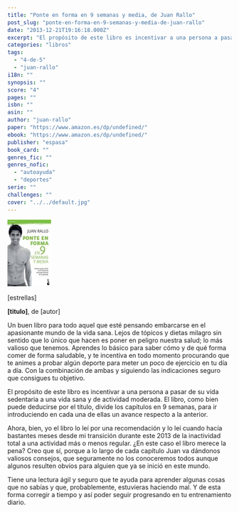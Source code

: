 ```yaml
---
title: "Ponte en forma en 9 semanas y media, de Juan Rallo"
post_slug: "ponte-en-forma-en-9-semanas-y-media-de-juan-rallo"
date: "2013-12-21T19:16:18.000Z"
excerpt: "El propósito de este libro es incentivar a una persona a pasar de su vida sedentaria a una vida sana y de actividad moderada. El libro, como bien puede deducirse por el título, divide los capítulos en 9 semanas, para ir introduciendo en cada una de ellas un avance respecto a la anterior."
categories: "libros"
tags: 
  - "4-de-5"
  - "juan-rallo"
i18n: ""
synopsis: ""
score: "4"
pages: ""
isbn: ""
asin: ""
author: "juan-rallo"
paper: "https://www.amazon.es/dp/undefined/"
ebook: "https://www.amazon.es/dp/undefined/"
publisher: "espasa"
book_card: ""
genres_fic: ""
genres_nofic: 
  - "autoayuda"
  - "deportes"
serie: ""
challenges: ""
cover: "../../default.jpg"
---
```


![Ponte en forma en 9 semanas y media, de Juan Rallo](images/ponte-forma-9-semanas-y-media-p.jpg)

\[estrellas\]

**\[titulo\]**, de \[autor\]

Un buen libro para todo aquel que esté pensando embarcarse en el apasionante mundo de la vida sana. Lejos de tópicos y dietas milagro sin sentido que lo único que hacen es poner en peligro nuestra salud; lo más valioso que tenemos. Aprendes lo básico para saber cómo y de qué forma comer de forma saludable, y te incentiva en todo momento procurando que te animes a probar algún deporte para meter un poco de ejercicio en tu día a día. Con la combinación de ambas y siguiendo las indicaciones seguro que consigues tu objetivo.

El propósito de este libro es incentivar a una persona a pasar de su vida sedentaria a una vida sana y de actividad moderada. El libro, como bien puede deducirse por el título, divide los capítulos en 9 semanas, para ir introduciendo en cada una de ellas un avance respecto a la anterior.

Ahora, bien, yo el libro lo leí por una recomendación y lo leí cuando hacía bastantes meses desde mi transición durante este 2013 de la inactividad total a una actividad más o menos regular. ¿En este caso el libro merece la pena? Creo que sí, porque a lo largo de cada capítulo Juan va dándonos valiosos consejos, que seguramente no los conoceremos todos aunque algunos resulten obvios para alguien que ya se inició en este mundo.

Tiene una lectura ágil y seguro que te ayuda para aprender algunas cosas que no sabías y que, probablemente, estuvieras haciendo mal. Y de esta forma corregir a tiempo y así poder seguir progresando en tu entrenamiento diario.
